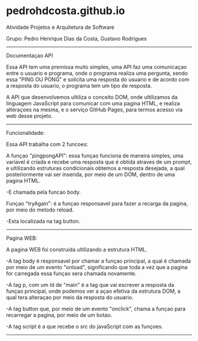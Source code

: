 # pedrohdcosta.github.io

Atividade Projetos e Arquitetura de Software

Grupo: Pedro Henrique Dias da Costa, Gustavo Rodrigues


----------------------------------------------------------------------------------------------------------------------------------------------------------------

Documentaçao API

Essa API tem uma premissa muito simples, uma API faz uma comunicaçao entre o usuario e programa, onde o programa realiza uma pergunta, sendo essa "PING OU PONG"
e solicita uma resposta do usuario e de acordo com a resposta do usuario, o programa tem um tipo de resposta.

A API que desenvolvemos ultiliza o conceito DOM, onde ultilizamos da linguagem JavaScript para comunicar com uma pagina HTML, e realiza alteraçoes na mesma, e 
o serviço GitHub Pages, para termos acesso via web desse projeto.

----------------------------------------------------------------------------------------------------------------------------------------------------------------

Funcionalidade:

Essa API trabalha com 2 funcoes:

A funçao "pingpongAPI": essa funçao funciona de maneira simples, uma variavel é criada e recebe uma resposta que é obtida atraves de um prompt, e ultilizando
estruturas condicionais obtemos a resposta desejada, a qual posteriormente vai ser inserida, por meio de um DOM, dentro de uma pagina HTML.

-E chamada pela funcao body.

Funçao "tryAgain": é a funçao responsavel para fazer a recarga da pagina, por meio do metodo reload.

-Esta localizada na tag button.


----------------------------------------------------------------------------------------------------------------------------------------------------------------

Pagina WEB:

A pagina WEB foi construida ultilizando a estrutura HTML.

-A tag body é responsavel por chamar a funçao principal, a qual é chamada por meio de um evento "onload", significando que toda a vez que a pagina for carregada
essa funçao sera chamada novamente.

-A tag p, com um Id de "main" é a tag que vai escrever a resposta da funçao principal, onde podemos ver a açao efetiva da estrutura DOM, a qual tera alteraçao 
por meio da resposta do usuario.

-A tag button que, por meio de um evento "onclick", chama a funçao para recarregar a pagina, por meio de um botao.

-A tag script é a que recebe o src do javaScript com as funçoes.

---------------------------------------------------------------------------------------------------------------------------------------------------------------
